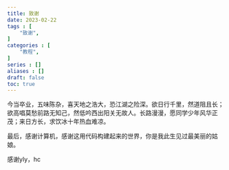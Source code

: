 ```yaml
---
title: 致谢
date: 2023-02-22
tags : [
	"致谢",
]
categories : [
	"教程",
]
series : []
aliases : []
draft: false
toc: true
---
```


今当卒业，五味陈杂，喜天地之浩大，恐江湖之险深。欲日行千里，然道阻且长；欲高唱莫愁前路无知己，然低吟西出阳关无故人。长路漫漫，愿同学少年风华正茂；来日方长，求饮冰十年热血难凉。

最后，感谢计算机，感谢这用代码构建起来的世界，你是我此生见过最美丽的姑娘。

感谢yly，hc
